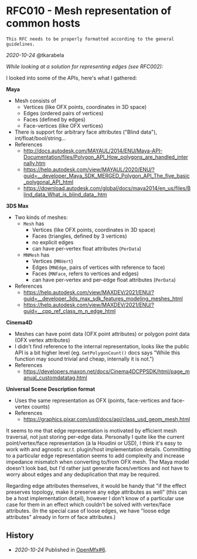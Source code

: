 RFC010 - Mesh representation of common hosts
============================================

```{warning}
This RFC needs to be properly formatted according to the general guidelines.
```

*2020-10-24* @tkarabela

*While looking at a solution for representing edges (see RFC002):*

I looked into some of the APIs, here's what I gathered:

**Maya**

- Mesh consists of
  - Vertices (like OFX points, coordinates in 3D space)
  - Edges (ordered pairs of vertices)
  - Faces (defined by edges)
  - Face-vertices (like OFX vertices)
- There is support for arbitrary face attributes ("Blind data"), int/float/bool/string...
- References
  - http://docs.autodesk.com/MAYAUL/2014/ENU/Maya-API-Documentation/files/Polygon_API_How_polygons_are_handled_internally.htm
  - https://help.autodesk.com/view/MAYAUL/2020/ENU/?guid=__developer_Maya_SDK_MERGED_Polygon_API_The_five_basic_polygonal_API_html
  - https://download.autodesk.com/global/docs/maya2014/en_us/files/Blind_data_What_is_blind_data_.htm

**3DS Max**

- Two kinds of meshes:
  - `Mesh` has
    - Vertices (like OFX points, coordinates in 3D space)
    - Faces (triangles, defined by 3 vertices)
    - no explicit edges
    - can have per-vertex float attributes (`PerData`)
  - `MNMesh` has
    - Vertices (`MNVert`)
    - Edges (`MNEdge`, pairs of vertices with reference to face)
    - Faces (`MNFace`, refers to vertices and edges)
    - can have per-vertex and per-edge float attributes (`PerData`)
- References
  - https://help.autodesk.com/view/MAXDEV/2021/ENU/?guid=__developer_3ds_max_sdk_features_modeling_meshes_html
  - https://help.autodesk.com/view/MAXDEV/2021/ENU/?guid=__cpp_ref_class_m_n_edge_html

**Cinema4D**

- Meshes can have point data (OFX point attributes) or polygon point data (OFX vertex attributes)
- I didn't find reference to the internal representation, looks like the public API is a bit higher level
  (eg. `GetPolygonCount()` docs says "While this function may sound trivial and cheap, internally it is not.")
- References
  - https://developers.maxon.net/docs/Cinema4DCPPSDK/html/page_manual_customdatatag.html

**Universal Scene Description format**

- Uses the same representation as OFX (points, face-vertices and face-vertex counts)
- References
  - https://graphics.pixar.com/usd/docs/api/class_usd_geom_mesh.html

It seems to me that edge representation is motivated by efficient mesh traversal, not just storing per-edge data. Personally I quite like the current point/vertex/face representation (à la Houdini or USD), I think it's easy to work with and agnostic w.r.t. plugin/host implementation details. Committing to a particular edge representation seems to add complexity and increase impedance mismatch when converting to/from OFX mesh. The Maya model doesn't look bad, but I'd rather just generate faces/vertices and not have to worry about edges and any deduplication that may be required.

Regarding edge attributes themselves, it would be handy that "if the effect preserves topology, make it preserve any edge attributes as well" (this can be a host implementation detail), however I don't know of a particular use case for them in an effect which couldn't be solved with vertex/face attributes. (In the special case of loose edges, we have "loose edge attributes" already in form of face attributes.)

History
-------

 - *2020-10-24* Published in [OpenMfx#6](https://github.com/eliemichel/OpenMfx/issues/6#issuecomment-715966550).
